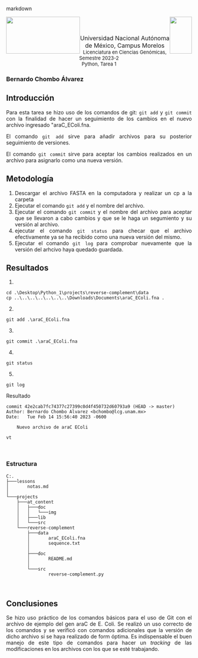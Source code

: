 markdown
<p float="left">
  <img img style="float: left;"width ="200" height="100" src="https://blogger.googleusercontent.com/img/b/R29vZ2xl/AVvXsEji0v55N5TAUIk5h0XzQKtqmlg3kpEx11_6PZqPs4juvDGyXVfcGYIRWozxTAqYACiKkBEpKABjS9Md7t8mYycBDzNC_fXUvQVE8gMw9E0Fr9DstnrFBectnz2uZWr3r_UzxNjZ771ja7l18zeVib3K7DPiHfeTCNz7MRxsAR3FGCPSLcECZod7Tcnc/s320/Logo%20UNAM%20Morelos%20letras.png"/>             
  <img img style="float: right;" width ="60" height="100" src="https://blogger.googleusercontent.com/img/b/R29vZ2xl/AVvXsEiqqbbUKBPSySIHU3QZIBXVIE0Hm02hAqzlkq7e3_xU_jRRvvvzYBRXKemheQaMYmv5hgPijN-LPMDQoqRX7dPaFSTZ-fQMe9UCbyK3nKiD7Jb__tIAWgcvrGTbZvcqDB-zo2pTp7qILY8-vr2djypOrYabQTaTXEqOzrTLrUJIUazIzPt7Upw6T0ax/s320/Logo%20LCG.png"/> 
</p>
<br>
<br>
<p align="center">  <font size="3">Universidad Nacional Autónoma de México, Campus Morelos</font> <br>
<font size="2"> Licenciatura en Ciencias Genómicas, Semestre 2023-2</font> <br>
<font size="2"> Python, Tarea 1</font> 
<p/>
<div style="text-align: justify">

### Bernardo Chombo Álvarez
## Introducción
Para esta tarea se hizo uso de los comandos de git: `git add` y `git commit` con la finalidad de hacer un seguimiento de los cambios en el nuevo archivo ingresado "araC_EColi.fna.
<br>

El comando `git add` sirve para añadir archivos para su posterior seguimiento de versiones.
<br>

El comando `git commit` sirve para aceptar los cambios realizados en un archivo para asignarlo como una nueva versión. 
<br>

## Metodología
1. Descargar el archivo FASTA en la computadora y realizar un cp a la carpeta
2. Ejecutar el comando `git add` y el nombre del archivo.
3. Ejecutar el comando `git commit` y el nombre del archivo para aceptar que se llevaron a cabo cambios y que se le haga un segumiento y su versión al archivo.
4. ejecutar el comando `git status` para checar que el archivo efectivamente ya se ha recibido como una nueva versión del mismo.
5. Ejecutar el comando `git log` para comprobar nuevamente que la versión del arhcivo haya quedado guardada.

## Resultados
1.
``` 
cd .\Desktop\Python_1\projects\reverse-complement\data
cp ..\..\..\..\..\..\..\Downloads\Documents\araC_EColi.fna .
```
2.
``` 
git add .\araC_EColi.fna
```
3.
``` 
git commit .\araC_EColi.fna
```
4.
``` 
git status
```
5.
``` 
git log
```
Resultado
```
commit 42e2cab7fc74377c27399c0d4f450732d60793a9 (HEAD -> master)
Author: Bernardo Chombo Alvarez <bchombo@lcg.unam.mx>
Date:   Tue Feb 14 15:56:40 2023 -0600

    Nuevo archivo de araC EColi

vt
```
<br>

### Estructura
```
C:.
├───lessons
│       notas.md
│
└───projects
    ├───at_content
    │   ├───doc
    │   │   └───img
    │   ├───lib
    │   └───src
    └───reverse-complement
        ├───data
        │       araC_EColi.fna
        │       sequence.txt
        │
        ├───doc
        │       README.md
        │
        └───src
                reverse-complement.py
```
<br>

## Conclusiones
Se hizo uso práctico de los comandos básicos para el uso de Git con el archivo de ejemplo del gen araC de E. Coli. Se realizó un uso correcto de los comandos y se verificó con comandos adicionales que la versión de dicho archivo sí se haya realizado de form óptima. Es indispensable el buen manejo de este tipo de comandos para hacer un *tracking* de las modificaciones en los archivos con los que se esté trabajando. 

</div>
